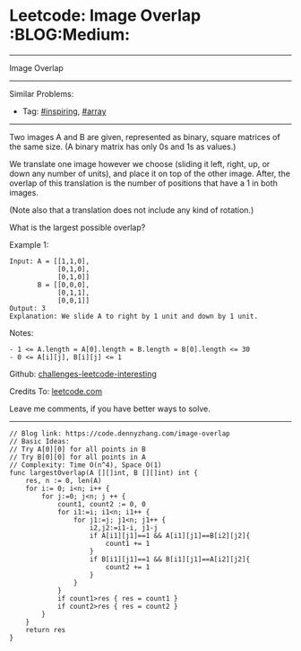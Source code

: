 # Leetcode: Image Overlap     :BLOG:Medium:


---

Image Overlap  

---

Similar Problems:  
-   Tag: [#inspiring](https://code.dennyzhang.com/tag/inspiring), [#array](https://code.dennyzhang.com/tag/array)

---

Two images A and B are given, represented as binary, square matrices of the same size.  (A binary matrix has only 0s and 1s as values.)  

We translate one image however we choose (sliding it left, right, up, or down any number of units), and place it on top of the other image.  After, the overlap of this translation is the number of positions that have a 1 in both images.  

(Note also that a translation does not include any kind of rotation.)  

What is the largest possible overlap?  

Example 1:  

    Input: A = [[1,1,0],
                [0,1,0],
                [0,1,0]]
           B = [[0,0,0],
                [0,1,1],
                [0,0,1]]
    Output: 3
    Explanation: We slide A to right by 1 unit and down by 1 unit.

Notes:  

    - 1 <= A.length = A[0].length = B.length = B[0].length <= 30
    - 0 <= A[i][j], B[i][j] <= 1

Github: [challenges-leetcode-interesting](https://github.com/DennyZhang/challenges-leetcode-interesting/tree/master/image-overlap)  

Credits To: [leetcode.com](https://leetcode.com/problems/image-overlap/description/)  

Leave me comments, if you have better ways to solve.  

---

    // Blog link: https://code.dennyzhang.com/image-overlap
    // Basic Ideas:
    // Try A[0][0] for all points in B
    // Try B[0][0] for all points in A
    // Complexity: Time O(n^4), Space O(1)
    func largestOverlap(A [][]int, B [][]int) int {
        res, n := 0, len(A)
        for i:= 0; i<n; i++ {
            for j:=0; j<n; j ++ {
                count1, count2 := 0, 0
                for i1:=i; i1<n; i1++ {
                    for j1:=j; j1<n; j1++ {
                        i2,j2:=i1-i, j1-j
                        if A[i1][j1]==1 && A[i1][j1]==B[i2][j2]{
                            count1 += 1
                        }
                        if B[i1][j1]==1 && B[i1][j1]==A[i2][j2]{
                            count2 += 1
                        }
                    }
                }
                if count1>res { res = count1 }
                if count2>res { res = count2 }
            }
        }
        return res
    }